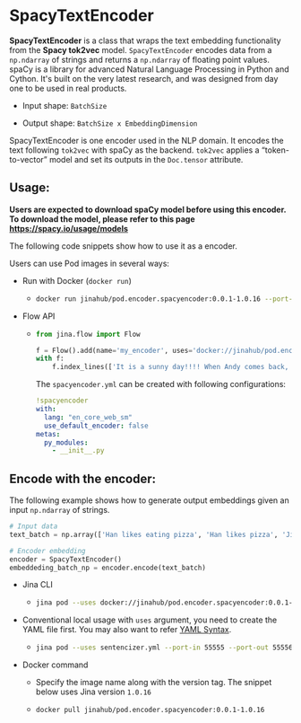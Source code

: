 # SpacyTextEncoder

**SpacyTextEncoder** is a class that wraps the text embedding functionality from the **Spacy tok2vec** model.
`SpacyTextEncoder` encodes data from a `np.ndarray` of strings and returns a `np.ndarray` of floating point values.
spaCy is a library for advanced Natural Language Processing in Python and Cython. It's built on the very latest research, and was designed from day one to be used in real products.

- Input shape: `BatchSize `

- Output shape: `BatchSize x EmbeddingDimension`


SpacyTextEncoder is one encoder used in the NLP domain. It encodes the text following `tok2vec` with spaCy as the backend.
`tok2vec` applies a “token-to-vector” model and set its outputs in the `Doc.tensor` attribute.

## Usage:
**Users are expected to download spaCy model before using this encoder. To download the model, please refer to this page https://spacy.io/usage/models**

The following code snippets show how to use it as a encoder.

Users can use Pod images in several ways:

- Run with Docker (`docker run`)
  - ```bash
    docker run jinahub/pod.encoder.spacyencoder:0.0.1-1.0.16 --port-in 55555 --port-out 55556
    ```
    
- Flow API
  - ```python
    from jina.flow import Flow

    f = Flow().add(name='my_encoder', uses='docker://jinahub/pod.encoder.spacyencoder:0.0.1-1.0.16', port_in=55555, port_out=55556, timeout_ready=-1)
    with f:
        f.index_lines(['It is a sunny day!!!! When Andy comes back, we are going to the zoo.'], on_done=print_chunks,  line_format='csv')
    ```
    The `spacyencoder.yml` can be created with following configurations:
    
    ```yaml
    !spacyencoder
    with:
      lang: "en_core_web_sm"
      use_default_encoder: false
    metas:
      py_modules:
        - __init__.py
    ```
    

## Encode with the encoder:

The following example shows how to generate output embeddings given an input `np.ndarray` of strings.

```python
# Input data
text_batch = np.array(['Han likes eating pizza', 'Han likes pizza', 'Jina rocks'])

# Encoder embedding 
encoder = SpacyTextEncoder()
embeddeding_batch_np = encoder.encode(text_batch)
```

- Jina CLI
  - ```bash
    jina pod --uses docker://jinahub/pod.encoder.spacyencoder:0.0.1-1.0.16 --port-in 55555 --port-out 55556
    ```
    
- Conventional local usage with `uses` argument, you need to create the YAML file first. You may also want to refer [YAML Syntax](https://docs.jina.ai/chapters/yaml/executor.html).
  - ```bash
    jina pod --uses sentencizer.yml --port-in 55555 --port-out 55556
    ```
    
- Docker command

  - Specify the image name along with the version tag. The snippet below uses Jina version `1.0.16`

  - ```bash
    docker pull jinahub/pod.encoder.spacyencoder:0.0.1-1.0.16
    ```
